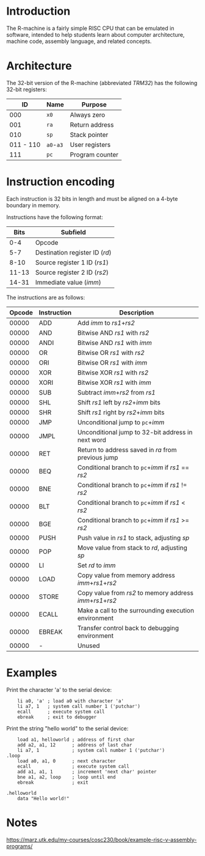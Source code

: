 # Introduction

The R-machine is a fairly simple RISC CPU that can be emulated in software, intended to help students learn about computer architecture, machine code, assembly language, and related concepts.

# Architecture

The 32-bit version of the R-machine (abbreviated *TRM32*) has the following 32-bit registers:

| ID | Name    | Purpose |
| -- | --------| ------- |
| 000 | `x0`    | Always zero |
| 001 | `ra`    | Return address |
| 010 | `sp`    | Stack pointer |
| 011 - 110 | `a0`-`a3` | User registers |
| 111 | `pc`    | Program counter |

# Instruction encoding

Each instruction is 32 bits in length and must be aligned on a 4-byte boundary in memory.

Instructions have the following format:

| Bits    | Subfield |
| --------| ------- |
| 0-4     | Opcode |
| 5-7     | Destination register ID (*rd*) |
| 8-10    | Source register 1 ID (*rs1*) |
| 11-13   | Source register 2 ID (*rs2*) |
| 14-31   | Immediate value (*imm*) |

The instructions are as follows:

| Opcode  | Instruction | Description |
| --------| ------- |-----|
| 00000 | ADD | Add *imm* to *rs1*+*rs2* |
| 00000 | AND | Bitwise AND *rs1* with *rs2* |
| 00000 | ANDI | Bitwise AND *rs1* with *imm* |
| 00000 | OR | Bitwise OR *rs1* with *rs2* |
| 00000 | ORI | Bitwise OR *rs1* with *imm* |
| 00000 | XOR | Bitwise XOR *rs1* with *rs2* |
| 00000 | XORI | Bitwise XOR *rs1* with *imm* |
| 00000 | SUB | Subtract *imm*+*rs2* from *rs1* |
| 00000 | SHL | Shift *rs1* left by *rs2*+*imm* bits |
| 00000 | SHR | Shift *rs1* right by *rs2*+*imm* bits |
| 00000 | JMP | Unconditional jump to `pc`+*imm* |
| 00000 | JMPL | Unconditional jump to 32-bit address in next word |
| 00000 | RET | Return to address saved in *ra* from previous jump |
| 00000 | BEQ | Conditional branch to `pc`+*imm* if *rs1* == *rs2* |
| 00000 | BNE | Conditional branch to `pc`+*imm* if *rs1* != *rs2* |
| 00000 | BLT | Conditional branch to `pc`+*imm* if *rs1* < *rs2* |
| 00000 | BGE | Conditional branch to `pc`+*imm* if *rs1* >= *rs2* |
| 00000 | PUSH | Push value in *rs1* to stack, adjusting *sp* |
| 00000 | POP | Move value from stack to *rd*, adjusting *sp* |
| 00000 | LI | Set *rd* to *imm* |
| 00000 | LOAD | Copy value from memory address *imm*+*rs1*+*rs2* |
| 00000 | STORE | Copy value from *rs2* to memory address *imm*+*rs1*+*rs2* |
| 00000 | ECALL | Make a call to the surrounding execution environment |
| 00000 | EBREAK | Transfer control back to debugging environment |
| 00000 | - | Unused |

# Examples

Print the character 'a' to the serial device:

```
    li a0, 'a' ; load a0 with character 'a'
    li a7, 1   ; system call number 1 ('putchar')
    ecall      ; execute system call
    ebreak     ; exit to debugger
```

Print the string "hello world" to the serial device:

```
    load a1, helloworld ; address of first char
    add a2, a1, 12      ; address of last char
    li a7, 1            ; system call number 1 ('putchar')
.loop
    load a0, a1, 0      ; next character
    ecall               ; execute system call
    add a1, a1, 1       ; increment 'next char' pointer
    bne a1, a2, loop    ; loop until end
    ebreak              ; exit

.helloworld 
    data "Hello world!"
```

# Notes

https://marz.utk.edu/my-courses/cosc230/book/example-risc-v-assembly-programs/

